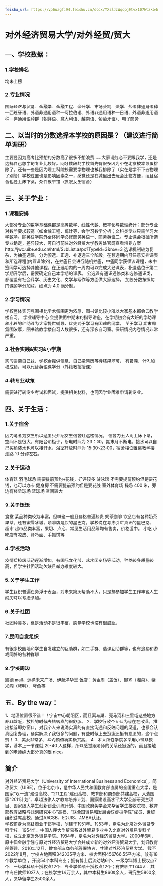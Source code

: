 ```yaml
---
feishu_url: https://vp6uagfi94.feishu.cn/docx/YXzldzWqqoj0tvx107Wczkb4nGh
---
```


# 对外经济贸易大学/对外经贸/贸大

## 一、学校数据：

### 1.学校排名

均未上榜

### 2.专业情况

国际经济与贸易、金融学、金融工程、会计学、市场营销、法学、外语非通用语种—西班牙语、外语非通用语种—阿拉伯语、外语非通用语种—日语、外语非通用语种—非通用语种群（朝鲜语、意大利语、越南语、葡萄牙语）、电子商务

## 二、以当时的分数选择本学校的原因是？（建议进行简单调研）

主要是因为高考比预想的分数高了很多不想浪费……大家请务必不要跟我学，还是选择自己想学的专业比较好。同分数段的学校首先有很多因为不在北京被本懒蛋排除了，还有一些是因为理工科院校需要学物理也被我排除了（实在是学不下去物理了别管）学校位置也是影响因素之一，感觉还是在城里出去玩会比较方便，而且宿舍也是上床下桌，条件很不错（仅限女生宿舍）

## 三、关于学业：

### 1.课程安排

大部分专业的数学基础课都是高等数学、线性代数、概率论与数理统计；部分专业对数学要求较高（如金融工程、统计等，会学习数学分析；文科类专业只需学习大学数学。除英语学院外全体同学必修商务英语一、商务英语二。专业课会根据所选专业确定，差异较大，可自行前往对外经贸大学教务处官网查看培养方案http://jwc.uibe.edu.cn/html/SubList.aspx?TypeId=3&nav=3
选课机制较为复杂，为抽签选课，分为预选、正选、补退选三个阶段。在预选期内可任意安排课表和所选课程(内置课除外)，在抽签日会进行随机抽签，中签同学获得该课程，未中签同学可选择其他课程，在正选期内的一周内可以完成大致课表，补退选位于第二学期开学后，需要确定自己本学期的课表。
公选课有通识通修类和选修通识类，都覆盖有社会科学、历史文化、文学与写作等方面供大家选择。
加权分数按照每门课的学分加权，绩点为 4.0 满分制。

### 2.学习情况

学校整体实习氛围相比学术氛围更为浓厚，图书馆比较小所以大家基本都会去教学楼自习。
学业辅导中心
会提供期中期末的指导讲座，在学期初会有大班的学助课和小班的红助课为大家提供辅导，优先对于学习有困难的同学。
关于学习
期末周氛围浓厚，图书馆教学楼自习人数很多，还有深夜自习室。保研情况内卷情况非常严重。

### 3.社会实践&实习&小学期

实习需要自己找，学校会提供信息，自己投简历等待结果即可。
有暑课，计入加权成绩，可以代替英语课学分（外籍教授授课）

### 4.转专业政策

需要进行转专业考试和面试，提供相关材料，也可因学业困难申请转专业。

## 四、关于生活：

### 1.关于宿舍

因为笔者为女生所以这里只介绍女生宿舍虹远楼情况。
宿舍为五人间上床下桌，空间不是很大，有阳台和柜子，断电时间为 23：00，期末月不断电。接水可以自己买桶装水也可以接开水，浴室开放时间为 15:30~23:00，宿舍楼位置离教学楼走路 10 分钟左右。

### 2.关于运动

体育馆
羽毛球场
需要提前预约+花钱，好评较多
游泳馆
不需要提前预约但是要花钱，也可以办卡
健身房
不需要提前预约但是要花钱
室外体育场
操场
400 米，旁边有棒垒球场
篮球场
空间较大

### 3.关于饭饭

食堂
菜品种类较为丰富，但味道一般且价格普遍较贵
奶茶咖啡
饮品店有各种奶茶果茶，还有蜜雪冰城。咖啡店是假的星巴克，学校说在考虑引进真正的星巴克。
超市
超市品类丰富，果切、点心、常见生活用品等均有售卖，价格适中。
小吃
小吃店有凉皮、烤冷面、手抓饼等

### 4.学校活动

疫情后校级活动逐渐增加，有国际文化节、艺术团专场等活动，种类较多质量较高，但学生社团活动欠缺且举办难度较大。

### 5.关于学生工作

学生组织普遍任务浮于表面，对未来简历帮助不大，只是想参加学生工作丰富人生阅历可以考虑参加。

### 6.关于社团

社团种类多，但是活动不是很丰富，感觉学校也没有很鼓励。

### 7.民间自发组织

有很多校园墙和学生自发建立的互助群，如二手群、选课互助群等，也有追星和游戏同好的各种群聊

### 8.学校周边

凯德 mall、远洋未来广场、伊藤洋华堂
饭店：黄金周（盖饭）、嬲塞（湘菜）、紫光阁（烤鸭）、烤鱼等

## 五、By the way：

1、地理位置很不错！！宇宙中心朝阳区，而且离鸟巢、亮马河和三里屯这些地方都非常近，放松的时候去转转真的很舒服。
2、学校行政个人认为现在在改善，推出接诉即办窗口，对我个人来说确实真的有直接沟通和反映问题的渠道，也都会认真回复办理，确实解决了我很多的问题，有些时候上去逛逛还挺有意思的，这个点赞！
3、美女非常多，平均颜值确实极其高。
4、本人所在学院多采用小班级教学，基本上一节课就 20-40 人这样，所以感觉跟老师的关系还挺近的，而且接触到的老师绝大部分真的很 nice。

## 简介
对外经济贸易大学（University of International Business and Economics），简称贸大（UIBE），位于北京市，是中华人民共和国教育部直属的全国重点大学，是国家“双一流”建设高校、“211工程”建设高校、教育部和商务部共建高校，入选国家“2011计划”、卓越法律人才教育培养计划、国家建设高水平大学公派研究生项目、国家级大学生创新创业训练计划、中国政府奖学金来华留学生接收院校、教育部教育战略与规划研究中心”高校、“联合国贸易和发展会议虚拟学院”成员、世贸组织讲席高校，通过AACSB、EQUIS、AMBA认证。   
学校前身为高级商业干部学校，创建于1951年。1953年，更名为北京对外贸易专科学校。1954年，中国人民大学贸易系对外贸易专业并入北京对外贸易专科学校，成立北京对外贸易学院。1984年，更名为对外经济贸易大学。2000年6月，原中国金融学院与原对外经济贸易大学合并成立新的对外经济贸易大学，划归教育部管理。2010年12月，教育部与商务部签署协议，共建对外经济贸易大学。
截至2022年8月，学校占地面积342035平方米、校舍面积456766.55平方米。设有18个教学单位  ，开设54个本科专业；拥有博士后流动站6个、一级学科博士授权点7个、一级学科硕士授权点12个、专业学位硕士授权点12个；有教职工1744人，其中专任教师1027人；在校学生1.6万余人，其中本科生8600余人，研究生5800余人，来华留学生2500余人。